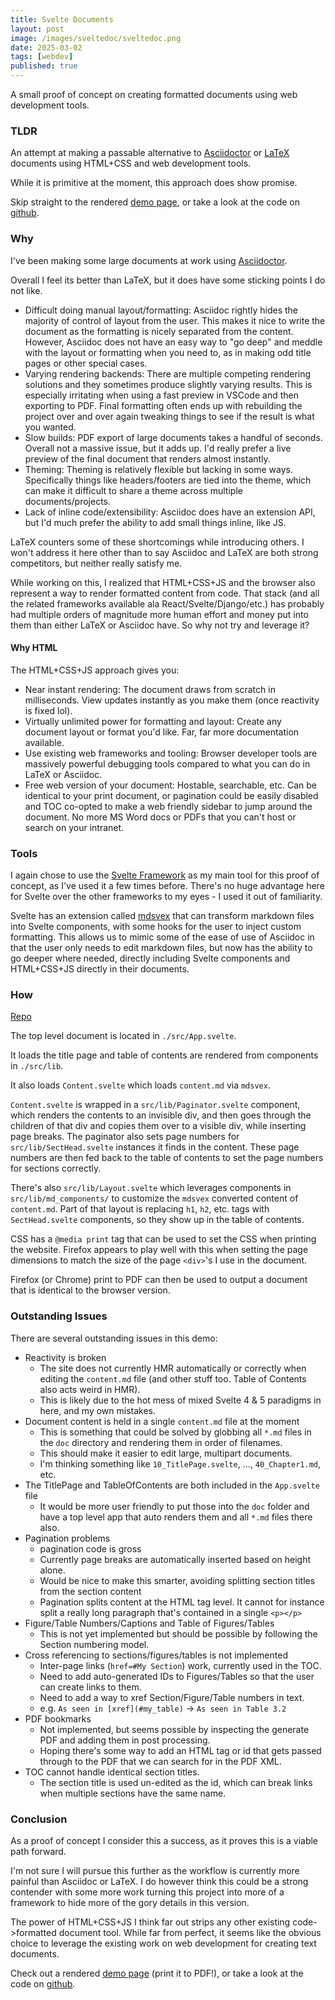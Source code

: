```yaml
---
title: Svelte Documents
layout: post
image: /images/sveltedoc/sveltedoc.png
date: 2025-03-02
tags: [webdev]
published: true
---
```


A small proof of concept on creating formatted documents using web development tools.

<!--more-->

### TLDR
An attempt at making a passable alternative to [Asciidoctor](https://asciidoctor.org/) or [LaTeX](https://www.latex-project.org/) documents using HTML+CSS and web development tools.

While it is primitive at the moment, this approach does show promise.

Skip straight to the rendered [demo page](https://sveltedoc.pages.dev/), or take a look at the code on [github](https://github.com/dominicdoty/sveltedoc).

### Why
I've been making some large documents at work using [Asciidoctor](https://asciidoctor.org/).

Overall I feel its better than LaTeX, but it does have some sticking points I do not like.
 * Difficult doing manual layout/formatting: Asciidoc rightly hides the majority of control of layout from the user.
This makes it nice to write the document as the formatting is nicely separated from the content.
However, Asciidoc does not have an easy way to "go deep" and meddle with the layout or formatting when you need to, as in making odd title pages or other special cases.
 * Varying rendering backends: There are multiple competing rendering solutions and they sometimes produce slightly varying results.
This is especially irritating when using a fast preview in VSCode and then exporting to PDF.
Final formatting often ends up with rebuilding the project over and over again tweaking things to see if the result is what you wanted.
 * Slow builds: PDF export of large documents takes a handful of seconds.
Overall not a massive issue, but it adds up.
I'd really prefer a live preview of the final document that renders almost instantly.
 * Theming: Theming is relatively flexible but lacking in some ways.
Specifically things like headers/footers are tied into the theme, which can make it difficult to share a theme across multiple documents/projects.
 * Lack of inline code/extensibility: Asciidoc does have an extension API, but I'd much prefer the ability to add small things inline, like JS.


LaTeX counters some of these shortcomings while introducing others.
I won't address it here other than to say Asciidoc and LaTeX are both strong competitors, but neither really satisfy me.

While working on this, I realized that HTML+CSS+JS and the browser also represent a way to render formatted content from code.
That stack (and all the related frameworks available ala React/Svelte/Django/etc.) has probably had multiple orders of magnitude more human effort and money put into them than either LaTeX or Asciidoc have.
So why not try and leverage it?

#### Why HTML
The HTML+CSS+JS approach gives you:
 * Near instant rendering: The document draws from scratch in milliseconds. View updates instantly as you make them (once reactivity is fixed lol).
 * Virtually unlimited power for formatting and layout: Create any document layout or format you'd like. Far, far more documentation available.
 * Use existing web frameworks and tooling: Browser developer tools are massively powerful debugging tools compared to what you can do in LaTeX or Asciidoc.
 * Free web version of your document: Hostable, searchable, etc. Can be identical to your print document, or pagination could be easily disabled and TOC co-opted to make a web friendly sidebar to jump around the document. No more MS Word docs or PDFs that you can't host or search on your intranet.


### Tools
I again chose to use the [Svelte Framework](https://svelte.dev/) as my main tool for this proof of concept, as I've used it a few times before.
There's no huge advantage here for Svelte over the other frameworks to my eyes - I used it out of familiarity.

Svelte has an extension called [mdsvex](https://mdsvex.pngwn.io/) that can transform markdown files into Svelte components, with some hooks for the user to inject custom formatting.
This allows us to mimic some of the ease of use of Asciidoc in that the user only needs to edit markdown files, but now has the ability to go deeper where needed, directly including Svelte components and HTML+CSS+JS directly in their documents.

### How

[Repo](https://github.com/dominicdoty/sveltedoc)

The top level document is located in `./src/App.svelte`.

It loads the title page and table of contents are rendered from components in `./src/lib`.

It also loads `Content.svelte` which loads `content.md` via `mdsvex`.

`Content.svelte` is wrapped in a `src/lib/Paginator.svelte` component, which renders the contents to an invisible div, and then goes through the children of that div and copies them over to a visible div, while inserting page breaks.
The paginator also sets page numbers for `src/lib/SectHead.svelte` instances it finds in the content.
These page numbers are then fed back to the table of contents to set the page numbers for sections correctly.

There's also `src/lib/Layout.svelte` which leverages components in `src/lib/md_components/` to customize the `mdsvex` converted content of `content.md`.
Part of that layout is replacing `h1`, `h2`, etc. tags with `SectHead.svelte` components, so they show up in the table of contents.

CSS has a `@media print` tag that can be used to set the CSS when printing the website.
Firefox appears to play well with this when setting the page dimensions to match the size of the page `<div>`'s I use in the document.

Firefox (or Chrome) print to PDF can then be used to output a document that is identical to the browser version.

### Outstanding Issues

There are several outstanding issues in this demo:
 * Reactivity is broken
    * The site does not currently HMR automatically or correctly when editing the `content.md` file (and other stuff too. Table of Contents also acts weird in HMR).
    * This is likely due to the hot mess of mixed Svelte 4 & 5 paradigms in here, and my own mistakes.
 * Document content is held in a single `content.md` file at the moment
    * This is something that could be solved by globbing all `*.md` files in the `doc` directory and rendering them in order of filenames.
    * This should make it easier to edit large, multipart documents.
    * I'm thinking something like `10_TitlePage.svelte`, ..., `40_Chapter1.md`, etc.
 * The TitlePage and TableOfContents are both included in the `App.svelte` file
    * It would be more user friendly to put those into the `doc` folder and have a top level app that auto renders them and all `*.md` files there also.
 * Pagination problems
   * pagination code is gross
   * Currently page breaks are automatically inserted based on height alone.
   * Would be nice to make this smarter, avoiding splitting section titles from the section content
   * Pagination splits content at the HTML tag level. It cannot for instance split a really long paragraph that's contained in a single `<p></p>`
 * Figure/Table Numbers/Captions and Table of Figures/Tables
    * This is not yet implemented but should be possible by following the Section numbering model.
 * Cross referencing to sections/figures/tables is not implemented
    * Inter-page links (`href=#My Section`) work, currently used in the TOC.
    * Need to add auto-generated IDs to Figures/Tables so that the user can create links to them.
    * Need to add a way to xref Section/Figure/Table numbers in text.
    * e.g. `As seen in [xref](#my_table)` -> `As seen in Table 3.2`
 * PDF bookmarks
    * Not implemented, but seems possible by inspecting the generate PDF and adding them in post processing.
    * Hoping there's some way to add an HTML tag or id that gets passed through to the PDF that we can search for in the PDF XML.
 * TOC cannot handle identical section titles.
    * The section title is used un-edited as the id, which can break links when multiple sections have the same name.
 
### Conclusion
As a proof of concept I consider this a success, as it proves this is a viable path forward.

I'm not sure I will pursue this further as the workflow is currently more painful than Asciidoc or LaTeX.
I do however think this could be a strong contender with some more work turning this project into more of a framework to hide more of the gory details in this version.

The power of HTML+CSS+JS I think far out strips any other existing code->formatted document tool.
While far from perfect, it seems like the obvious choice to leverage the existing work on web development for creating text documents.

Check out a rendered [demo page](https://sveltedoc.pages.dev/) (print it to PDF!), or take a look at the code on [github](https://github.com/dominicdoty/sveltedoc).